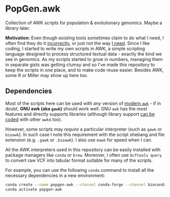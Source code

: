 # PopGen.awk
Collection of AWK scripts for population &amp; evolutionary genomics. Maybe a library later.

**Motivation:** Even though existing tools sometimes claim to do what I need, I often find they do it [incorrectly](https://github.com/vcflib/vcflib/issues/313), or just not the way [I need](https://github.com/DReichLab/AdmixTools/tree/master/convertf). Since I like coding, I started to write my own scripts in AWK, a simple scripting language designed to process structured textual data - exactly the kind we see in genomics. As my scripts started to grow in numbers, managing them in separate gists was getting clumsy and so I've made this repository to keep the scripts in one place, and to make code reuse easier. Besides AWK, some R or Miller may show up here too.

## Dependencies
Most of the scripts here can be used with _any_ version of [modern `awk`](./world_of_awk.md) - if in doubt, **GNU awk (aka `gawk`)** should work well. GNU `awk` has the most features and directly supports libraries (although library support [can be coded](https://www.gnu.org/software/gawk/manual/html_node/Igawk-Program.html) with other `awk`s too).

However, some scripts may _require_ a particular interpreter (such as `gawk` or `bioawk`). In such case I note this requirement with the script shebang and file extension (e.g. `.gawk` or `.bioawk`). I also use `mawk` for speed when I can.

All the AWK interpreters used in this repository can be easily installed with package managers like `conda` or `brew`. Moreover, I often use `bcftools query` to convert raw VCF into tabular format suitable for many of the scripts.

For example, you can use the following `conda` command to install all the necessary dependencies in a new environment:

```bash
conda create --name popgen-awk --channel conda-forge --channel bioconda gawk mawk=1.3.4 bioawk bcftools miller # r-base r-seqinr r-ape
conda activate popgen-awk
```
